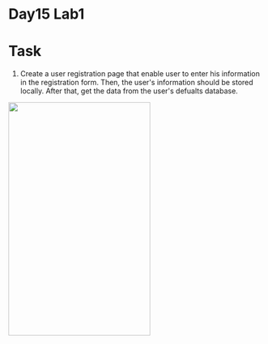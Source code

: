# Day15 Lab1

# Task 
1. Create a user registration page that enable user to enter his information in the registration form. Then, the user's information should be stored locally. After that, get the data from the user's defualts database.

<img src="https://user-images.githubusercontent.com/44459664/137201276-fec389e8-7641-4593-8be5-0a1f48be017f.png" width="280" height="460"/>

